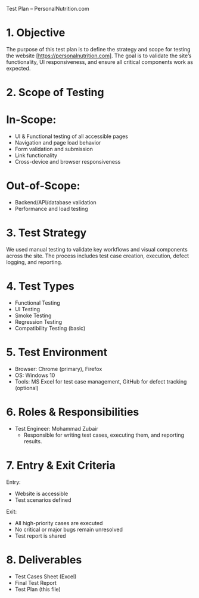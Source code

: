 Test Plan – PersonalNutrition.com

# 1. Objective
The purpose of this test plan is to define the strategy and scope for testing the website [https://personalnutrition.com]. The goal is to validate the site’s functionality, UI responsiveness, and ensure all critical components work as expected.

# 2. Scope of Testing
# In-Scope:
- UI & Functional testing of all accessible pages
- Navigation and page load behavior
- Form validation and submission
- Link functionality
- Cross-device and browser responsiveness

# Out-of-Scope:
- Backend/API/database validation
- Performance and load testing

# 3. Test Strategy
We used manual testing to validate key workflows and visual components across the site. The process includes test case creation, execution, defect logging, and reporting.

# 4. Test Types
- Functional Testing
- UI Testing
- Smoke Testing
- Regression Testing
- Compatibility Testing (basic)

# 5. Test Environment
- Browser: Chrome (primary), Firefox
- OS: Windows 10
- Tools: MS Excel for test case management, GitHub for defect tracking (optional)

# 6. Roles & Responsibilities
- Test Engineer: Mohammad Zubair
  - Responsible for writing test cases, executing them, and reporting results.

# 7. Entry & Exit Criteria
Entry:
- Website is accessible
- Test scenarios defined

Exit:
- All high-priority cases are executed
- No critical or major bugs remain unresolved
- Test report is shared

# 8. Deliverables
- Test Cases Sheet (Excel)
- Final Test Report
- Test Plan (this file)
